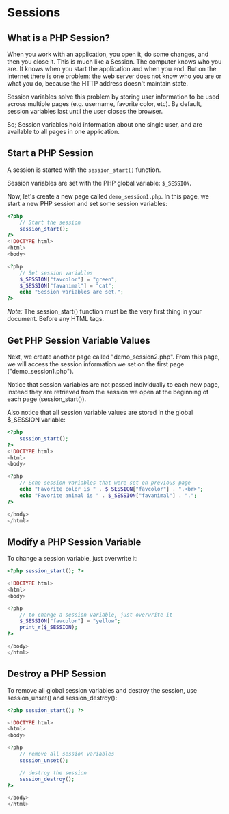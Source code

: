 # Sessions

## What is a PHP Session?

When you work with an application, you open it, do some changes, and then you close it. This is much like a Session. The computer knows who you are. It knows when you start the application and when you end. But on the internet there is one problem: the web server does not know who you are or what you do, because the HTTP address doesn't maintain state.

Session variables solve this problem by storing user information to be used across multiple pages (e.g. username, favorite color, etc). By default, session variables last until the user closes the browser.

So; Session variables hold information about one single user, and are available to all pages in one application.


## Start a PHP Session

A session is started with the `session_start()` function.

Session variables are set with the PHP global variable: `$_SESSION`.

Now, let's create a new page called `demo_session1.php`. In this page, we start a new PHP session and set some session variables:

```php
<?php
    // Start the session
    session_start();
?>
<!DOCTYPE html>
<html>
<body>

<?php
    // Set session variables
    $_SESSION["favcolor"] = "green";
    $_SESSION["favanimal"] = "cat";
    echo "Session variables are set.";
?>
```

*Note:* The session_start() function must be the very first thing in your document. Before any HTML tags.

## Get PHP Session Variable Values

Next, we create another page called "demo_session2.php". From this page, we will access the session information we set on the first page ("demo_session1.php").

Notice that session variables are not passed individually to each new page, instead they are retrieved from the session we open at the beginning of each page (session_start()).

Also notice that all session variable values are stored in the global $_SESSION variable:

```php
<?php
    session_start();
?>
<!DOCTYPE html>
<html>
<body>

<?php
    // Echo session variables that were set on previous page
    echo "Favorite color is " . $_SESSION["favcolor"] . ".<br>";
    echo "Favorite animal is " . $_SESSION["favanimal"] . ".";
?>

</body>
</html> 
```

## Modify a PHP Session Variable

To change a session variable, just overwrite it:

```php
<?php session_start(); ?>

<!DOCTYPE html>
<html>
<body>

<?php
    // to change a session variable, just overwrite it
    $_SESSION["favcolor"] = "yellow";
    print_r($_SESSION);
?>

</body>
</html> 
```

## Destroy a PHP Session

To remove all global session variables and destroy the session, use session_unset() and session_destroy():

```php
<?php session_start(); ?>

<!DOCTYPE html>
<html>
<body>

<?php
    // remove all session variables
    session_unset();

    // destroy the session
    session_destroy();
?>

</body>
</html> 
```

